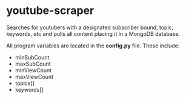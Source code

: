 # youtube-scraper

Searches for youtubers with a designated subscriber bound, topic, keywords, etc and pulls all content placing it in a MongoDB database.

All program variables are located in the __config.py__ file. These include:
  - minSubCount
  - maxSubCount
  - minViewCount
  - maxViewCount
  - topics[]
  - keywords[]
